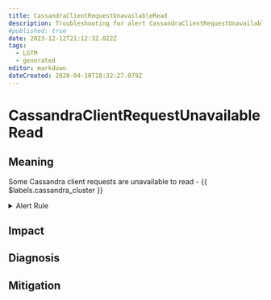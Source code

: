 ```yaml
---
title: CassandraClientRequestUnavailableRead
description: Troubleshooting for alert CassandraClientRequestUnavailableRead
#published: true
date: 2023-12-12T21:12:32.022Z
tags: 
  - LGTM
  - generated
editor: markdown
dateCreated: 2020-04-10T18:32:27.079Z
---
```


# CassandraClientRequestUnavailableRead

## Meaning
[//]: # "Short paragraph that explains what the alert means"
Some Cassandra client requests are unavailable to read - {{ $labels.cassandra_cluster }}

<details>
  <summary>Alert Rule</summary>

{{% rule "cassandra/instaclustr-cassandra-exporter.yml" "CassandraClientRequestUnavailableRead" %}}

{{% comment %}}

```yaml
alert: CassandraClientRequestUnavailableRead
expr: changes(cassandra_client_request_unavailable_exceptions_total{operation="read"}[1m]) > 0
for: 2m
labels:
    severity: critical
annotations:
    summary: Cassandra client request unavailable read (instance {{ $labels.instance }})
    description: |-
        Some Cassandra client requests are unavailable to read - {{ $labels.cassandra_cluster }}
          VALUE = {{ $value }}
          LABELS = {{ $labels }}
    runbook: https://github.com/srerun/prometheus-alerts/blob/main/content/runbooks/instaclustr-cassandra-exporter/CassandraClientRequestUnavailableRead.md

```

{{% /comment %}}

</details>


## Impact
[//]: # "What could / will happen if the alert is not addressed"



## Diagnosis
[//]: # "Steps to take to identify the cause of the problem"



## Mitigation
[//]: # "The steps necessary to resolve the alert"
